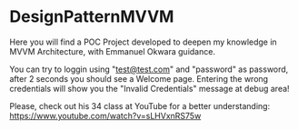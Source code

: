 # DesignPatternMVVM

Here you will find a POC Project developed to deepen my knowledge in MVVM Architecture, with Emmanuel Okwara guidance.

You can try to loggin using "test@test.com" and "password" as password, after 2 seconds you should see a Welcome page. Entering the wrong credentials will show you the "Invalid Credentials" message at debug area!

Please, check out his 34 class at YouTube for a better understanding: https://www.youtube.com/watch?v=sLHVxnRS75w
